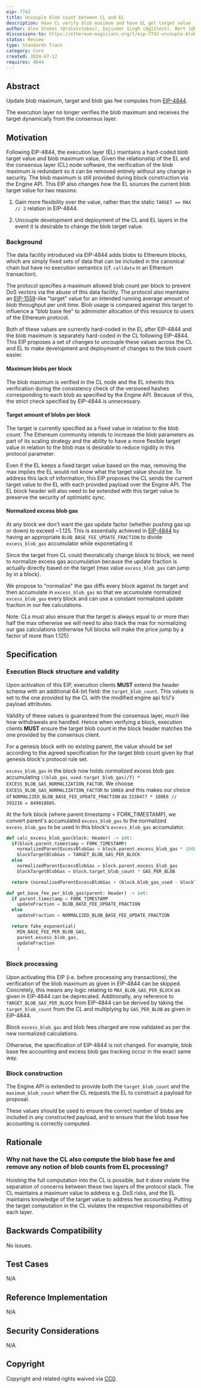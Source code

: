 ```yaml
---
eip: 7742
title: Uncouple blob count between CL and EL
description: Have CL verify blob maximum and have EL get target value from CL
author: Alex Stokes (@ralexstokes), Gajinder Singh (@g11tech), Bert (@bkellerman)
discussions-to: https://ethereum-magicians.org/t/eip-7742-uncouple-blob-count-between-cl-and-el/20550
status: Review
type: Standards Track
category: Core
created: 2024-07-12
requires: 4844
---
```


## Abstract

Update blob maximum, target and blob gas fee computes from [EIP-4844](./eip-4844.md).

The execution layer no longer verifies the blob maximum and receives the target dynamically from the consensus layer.

## Motivation

Following EIP-4844, the execution layer (EL) maintains a hard-coded blob target value and blob maximum value. Given the relationship
of the EL and the consensus layer (CL) node software, the verification of the blob maximum is redundant so it can be removed
entirely without any change in security. The blob maximum is still provided during block construction via the Engine API.
This EIP also changes how the EL sources the current blob target value for two reasons:

1) Gain more flexibility over the value, rather than the static `TARGET == MAX // 2` relation in EIP-4844.

2) Uncouple development and deployment of the CL and EL layers in the event it is desirable to change the blob target value.

### Background

The data facility introduced via EIP-4844 adds blobs to Ethereum blocks, which are simply fixed sets of data that can be
included in the canonical chain but have no execution semantics (cf. `calldata` in an Ethereum transaction).

The protocol specifies a maximum allowed blob count per block to prevent DoS vectors via the abuse of this data facility.
The protocol also maintains an [EIP-1559](./eip-1559.md)-like "target" value for an intended running average amount of blob throughput per
unit time. Blob usage is compared against this target to influence a "blob base fee" to administer allocation of this
resource to users of the Ethereum protocol.

Both of these values are currently hard-coded in the EL after EIP-4844 and the blob maximum is separately hard-coded in
the CL following EIP-4844. This EIP proposes a set of changes to uncouple these values across the CL and EL to make development
and deployment of changes to the blob count easier.

#### Maximum blobs per block

The blob maximum is verified in the CL node and the EL inherits this verification during the consistency check of the versioned hashes corresponding to each blob as specified by the Engine API. Because of this, the strict check specified by EIP-4844 is unnecessary.

#### Target amount of blobs per block

The target is currently specified as a fixed value in relation to the blob count. The Ethereum community intends to increase the blob parameters as part of its scaling strategy and the ability to have a more flexible target value in relation to the blob max is desirable to reduce rigidity in this protocol parameter.

Even if the EL keeps a fixed target value based on the max, removing the max implies the EL would not know what the target value should be. To address this lack of information, this EIP proposes the CL sends the current target value to the EL with each provided payload over the Engine API. The EL block header will also need to be extended with this target value to preserve the security of optimistic sync.

#### Normalized excess blob gas

At any block we don't want the gas update factor (whether pushing gas up or down) to exceed ~1.125. This is essentially achieved in [EIP-4844](./eip-4844.md) by having an appropriate `BLOB_BASE_FEE_UPDATE_FRACTION` to divide `excess_blob_gas` accumulator while exponetiating it

Since the target from CL could theoratically change block to block, we need to normalize excess gas accumulation because the update fraction is actually directly based on the target (max value `excess_blob_gas` can jump by in a block).

We propose to "normalize" the gas diffs every block against its target and then accumulate in `excess_blob_gas` so that we accumulate normalized `excess_blob_gas` every block and can use a constant normalized update fraction in our fee calculations.

Note: CLs must also ensure that the target is always equal to or more than half the max otherwise we will need to also track the max for normalizing our gas calculations (otherwise full blocks will make the price jump by a factor of more than 1.125)

## Specification

### Execution Block structure and validity

Upon activation of this EIP, execution clients **MUST** extend the header schema with an
additional 64-bit field: the `target_blob_count`. This values is set to the one provided by the CL with the modified engine api fcU's payload attributes.

Validity of these values is guaranteed from the consensus layer, much like how withdrawals are handled. Hence when verifying a block, execution clients **MUST** ensure the target blob count in the block header matches the one provided by the consensus client.

For a genesis block with no existing parent, the value should be set according to the agreed specification for the target blob count given by that genesis block's protocol rule set.

`excess_blob_gas` in the block now holds _normalized_ excess blob gas accumulating `((blob_gas_used-target_blob_gas)/T) * EXCESS_BLOB_GAS_NORMALIZATION_FACTOR`. We choose `EXCESS_BLOB_GAS_NORMALIZATION_FACTOR` to `100E6` and this makes our choice of `NORMALIZED_BLOB_BASE_FEE_UPDATE_FRACTION` as `3338477 * 100E6 // 393216 = 849018605`.

At the fork block (where parent.timestamp < FORK_TIMESTAMP), we convert parent's accumulated `excess_blob_gas` to the normalized `excess_blob_gas` to be used in this block's `excess_blob_gas` accumulator.

```python
def calc_excess_blob_gas(block: Header) -> int:
  if(block.parent.timestamp < FORK_TIMESTAMP)
    normalizedParentExcessBlobGas = block.parent.excess_blob_gas * 100E6 // 393216
    blockTargetBlobGas = TARGET_BLOB_GAS_PER_BLOCK
  else
    normalizedParentExcessBlobGas = block.parent.excess_blob_gas
    blockTargetBlobGas = block.target_blob_count * GAS_PER_BLOB

  return (normalizedParentExcessBlobGas + (block.blob_gas_used - blockTargetBlobGas) * 100E6 // blockTargetBlobGas)

def get_base_fee_per_blob_gas(parent: Header) -> int:
  if parent.timestamp < FORK_TIMESTAMP
    updateFraction = BLOB_BASE_FEE_UPDATE_FRACTION
  else
    updateFraction = NORMALIZED_BLOB_BASE_FEE_UPDATE_FRACTION

  return fake_exponential(
    MIN_BASE_FEE_PER_BLOB_GAS,
    parent.excess_blob_gas,
    updateFraction
    )
```

### Block processing

Upon activating this EIP (i.e. before processing any transactions),
the verification of the blob maximum as given in EIP-4844 can be skipped. Concretely, this means any logic relating
to `MAX_BLOB_GAS_PER_BLOCK` as given in EIP-4844 can be deprecated.
Additionally, any reference to `TARGET_BLOB_GAS_PER_BLOCK` from EIP-4844 can be derived by taking the `target_blob_count` from the CL and multiplying by `GAS_PER_BLOB` as given in EIP-4844.

Block `excess_blob_gas` and blob fees charged are now validated as per the new normalized calculations.

Otherwise, the specification of EIP-4844 is not changed. For example, blob base fee accounting and excess blob gas tracking occur in the exact same way.

### Block construction

The Engine API is extended to provide both the `target_blob_count` and the `maximum_blob_count` when the CL requests the EL to construct a payload for proposal.

These values should be used to ensure the correct number of blobs are included in any constructed payload, and to ensure that the blob base fee accounting is correctly computed.

## Rationale

### Why not have the CL also compute the blob base fee and remove any notion of blob counts from EL processing?

Hoisting the full computation into the CL is possible, but it does violate the separation of concerns between these two layers of the protocol stack.
The CL maintains a maximum value to address e.g. DoS risks, and the EL maintains knowledge of the target value to address fee accounting.
Putting the target computation in the CL violates the respective responsibilities of each layer.

## Backwards Compatibility

No issues.

## Test Cases

N/A

## Reference Implementation

N/A

## Security Considerations

N/A

## Copyright

Copyright and related rights waived via [CC0](../LICENSE.md).
